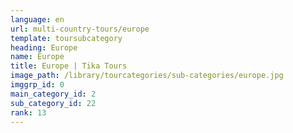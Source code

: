```yaml
---
language: en
url: multi-country-tours/europe
template: toursubcategory
heading: Europe
name: Europe
title: Europe | Tika Tours
image_path: /library/tourcategories/sub-categories/europe.jpg
imggrp_id: 0
main_category_id: 2
sub_category_id: 22
rank: 13
---
```

<div class="row content-row"><!-- 1413 (0)-->

</div>
